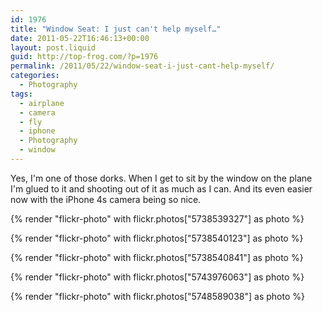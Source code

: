 ```yaml
---
id: 1976
title: "Window Seat: I just can't help myself…"
date: 2011-05-22T16:46:13+00:00
layout: post.liquid
guid: http://top-frog.com/?p=1976
permalink: /2011/05/22/window-seat-i-just-cant-help-myself/
categories:
  - Photography
tags:
  - airplane
  - camera
  - fly
  - iphone
  - Photography
  - window
---
```

Yes, I'm one of those dorks. When I get to sit by the window on the plane I'm glued to it and shooting out of it as much as I can. And its even easier now with the iPhone 4s camera being so nice.

{% render "flickr-photo" with flickr.photos["5738539327"] as photo %}

{% render "flickr-photo" with flickr.photos["5738540123"] as photo %}

{% render "flickr-photo" with flickr.photos["5738540841"] as photo %}

{% render "flickr-photo" with flickr.photos["5743976063"] as photo %}

{% render "flickr-photo" with flickr.photos["5748589038"] as photo %}
